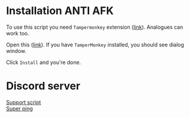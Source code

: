 # Installation ANTI AFK
To use this script you need `Tampermonkey` extension ([link](https://tampermonkey.net/)). Analogues can work too.

Open this ([link](https://github.com/jmatg1/florr-io-spawn-alert/raw/main/anti-afk.user.js)). If you have `TamperMonkey` installed, you should see dialog window.

Click `Install` and you're done.

# Discord server
[Support script](https://discord.gg/9bpBkcADhA)  
[Super ping](https://discord.gg/K6UQVzdsF2)
